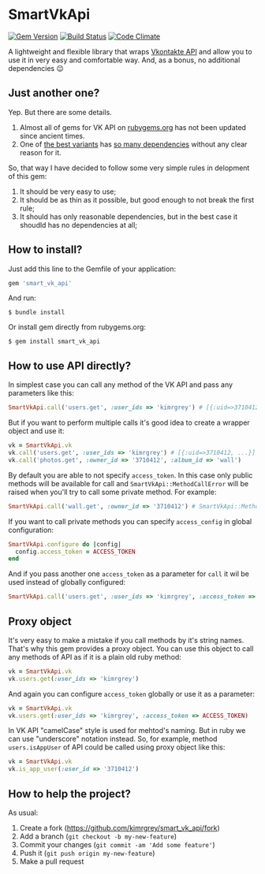 # SmartVkApi

[![Gem Version](https://badge.fury.io/rb/smart_vk_api.svg)](http://badge.fury.io/rb/smart_vk_api)
[![Build Status](https://travis-ci.org/kimrgrey/smart_vk_api.svg)](https://travis-ci.org/kimrgrey/smart_vk_api)
[![Code Climate](https://codeclimate.com/github/kimrgrey/smart_vk_api/badges/gpa.svg)](https://codeclimate.com/github/kimrgrey/smart_vk_api)

A lightweight and flexible library that wraps [Vkontakte API](https://vk.com/dev) and allow you to use it in very easy and comfortable way. And, as a bonus, no additional dependencies :wink:

## Just another one?

Yep. But there are some details. 

1. Almost all of gems for VK API on [rubygems.org](https://rubygems.org/search?utf8=%E2%9C%93&query=vkontakte) has not been updated since ancient times. 
2. One of [the best variants](https://github.com/7even/vkontakte_api) has [so many dependencies](https://github.com/7even/vkontakte_api/blob/master/vkontakte_api.gemspec#L21-L39) without any clear reason for it.

So, that way I have decided to follow some very simple rules in delopment of this gem:

1. It should be very easy to use;
2. It should be as thin as it possible, but good enough to not break the first rule;
3. It should has only reasonable dependencies, but in the best case it shoudld has no dependencies at all;

## How to install?

Just add this line to the Gemfile of your application:

```ruby
gem 'smart_vk_api'
```

And run:

```
$ bundle install
```

Or install gem directly from rubygems.org:

```
$ gem install smart_vk_api
```

## How to use API directly?

In simplest case you can call any method of the VK API and pass any parameters like this:

```ruby
SmartVkApi.call('users.get', :user_ids => 'kimrgrey') # [{:uid=>3710412, ...}]
```

But if you want to perform multiple calls it's good idea to create a wrapper object and use it:

```ruby
vk = SmartVkApi.vk
vk.call('users.get', :user_ids => 'kimrgrey') # [{:uid=>3710412, ...}]
vk.call('photos.get', :owner_id => '3710412', :album_id => 'wall')
```

By default you are able to not specify `access_token`.  In this case only public methods will be available for call and `SmartVkApi::MethodCallError` will be raised when you'll try to call some private method. For example:

```ruby
SmartVkApi.call('wall.get', :owner_id => '3710412') # SmartVkApi::MethodCallError: {"error":{..., "error_msg":"Access denied: user hid his wall from accessing from outside"}}
```

If you want to call private methods you can specify `access_config` in global configuration:

```ruby
SmartVkApi.configure do |config|
  config.access_token = ACCESS_TOKEN
end
```

And if you pass another one `access_token` as a parameter for `call` it wil be used instead of globally configured:

```ruby
SmartVkApi.call('users.get', :user_ids => 'kimrgrey', :access_token => ANOTHER_ACCESS_TOKEN)
```

## Proxy object

It's very easy to make a mistake if you call methods by it's string names. That's why this gem provides a proxy object. You can use this object to call any methods of API as if it is a plain old ruby method:

```ruby
vk = SmartVkApi.vk
vk.users.get(:user_ids => 'kimrgrey')
```

And again you can configure `access_token` globally or use it as a parameter:

```ruby
vk = SmartVkApi.vk
vk.users.get(:user_ids => 'kimrgrey', :access_token => ACCESS_TOKEN)
```

In VK API "camelCase" style is used for mehtod's naming. But in ruby we can use "underscore" notation instead. So, for example, method `users.isAppUser` of API could be called using proxy object like this:

```ruby
vk = SmartVkApi.vk
vk.is_app_user(:user_id => '3710412')  
```

## How to help the project?

As usual:

1. Create a fork (https://github.com/kimrgrey/smart_vk_api/fork)
2. Add a branch (`git checkout -b my-new-feature`)
3. Commit your changes (`git commit -am 'Add some feature'`)
4. Push it (`git push origin my-new-feature`)
5. Make a pull request
